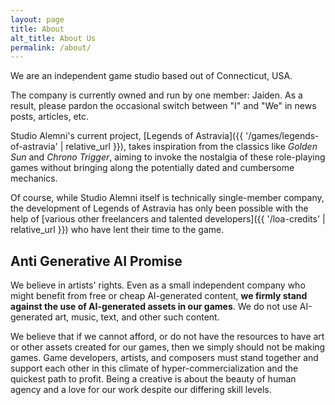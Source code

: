 ```yaml
---
layout: page
title: About
alt_title: About Us
permalink: /about/
---
```


We are an independent game studio based out of Connecticut, USA.

The company is currently owned and run by one member: Jaiden. As a result, please pardon the occasional switch between "I" and "We" in news posts, articles, etc. 

Studio Alemni's current project, [Legends of Astravia]({{ '/games/legends-of-astravia' | relative_url }}), takes inspiration from the classics like *Golden Sun* and *Chrono Trigger*, aiming to invoke the nostalgia of these role-playing games without bringing along the potentially dated and cumbersome mechanics. 

Of course, while Studio Alemni itself is technically single-member company, the development of Legends of Astravia has only been possible with the help of [various other freelancers and talented developers]({{ '/loa-credits' | relative_url }}) who have lent their time to the game.

## Anti Generative AI Promise

We believe in artists' rights. Even as a small independent company who might benefit from free or cheap AI-generated content, **we firmly stand against the use of AI-generated assets in our games**. We do not use AI-generated art, music, text, and other such content. 

We believe that if we cannot afford, or do not have the resources to have art or other assets created for our games, then we simply should not be making games. Game developers, artists, and composers must stand together and support each other in this climate of hyper-commercialization and the quickest path to profit. Being a creative is about the beauty of human agency and a love for our work despite our differing skill levels.